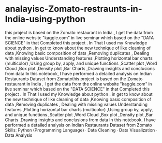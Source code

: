 # analayisc-Zomato-restraunts-in-India-using-python
this project is based on the Zomato restaurant in India , I get the data from the online website "kaggle.com" in live seminar which based on the "DATA SCIENCE" in that Completed this project . In That I used my Knowledge about python . in get to know about the new technique of like
cleaning of data ,Knowing basic composition of data ,Removing duplicates , Dealing with missing values
Understanding features ,Plotting horizontal bar charts (multicolor) ,Using group by, apply, and unique functions ,Scatter plot ,Word Cloud ,Box plot ,Density plot ,Bar Charts ,Drawing insights and conclusions from data In this notebook, I have performed a detailed analysis on Indian Restaurants Dataset from Zomatothis project is based on the Zomato restaurant in India , I get the data from the online website "kaggle.com" in live seminar which based on the "DATA SCIENCE" in that Completed this project . In That I used my Knowledge about python . in get to know about the new technique of like cleaning of data ,Knowing basic composition of data ,Removing duplicates , Dealing with missing values Understanding features ,Plotting horizontal bar charts (multicolor) ,Using group by, apply, and unique functions ,Scatter plot ,Word Cloud ,Box plot ,Density plot ,Bar Charts ,Drawing insights and conclusions from data In this notebook, I have performed a detailed analysis on Indian Restaurants Dataset from Zomato
Skills: Python (Programming Language) · Data Cleaning · Data Visualization · Data Analysis
